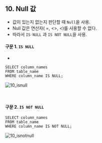 ## 10. Null 값

- 값이 있는지 없는지 판단할 때 `Null`을 사용.
- Null 값은 연산자( =, <>, <)를 사용할 수 없다.
- 따라서 `IS NULL` 과 `IS NOT NULL`을 사용.

#### 구문 1. `IS NULL`

- 
~~~
SELECT column_names
FROM table_name
WHERE column_name IS NULL;
~~~

![10_isnull](https://github.com/juliahwang/wps-til/blob/master/0519-Day10-python3/HW-SQL%20study/sql-img/10_isnull.png)

<br>

#### 구문 2. `IS NOT NULL`

~~~
SELECT column_names
FROM table_name
WHERE column_name IS NOT NULL;
~~~

![10_isnotnull](https://github.com/juliahwang/wps-til/blob/master/0519-Day10-python3/HW-SQL%20study/sql-img/10_isnotnull.png)